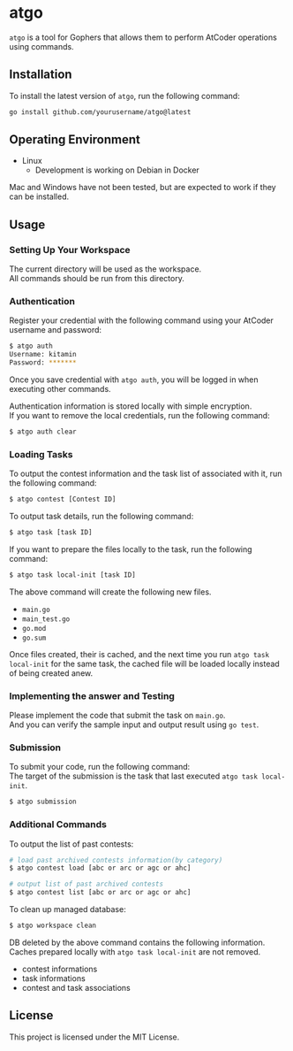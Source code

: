 # atgo

`atgo` is a tool for Gophers that allows them to perform AtCoder operations using commands.  

## Installation

To install the latest version of `atgo`, run the following command:

```bash
go install github.com/yourusername/atgo@latest
```

## Operating Environment

- Linux
  - Development is working on Debian in Docker

Mac and Windows have not been tested, but are expected to work if they can be installed.

## Usage

### Setting Up Your Workspace

The current directory will be used as the workspace.  
All commands should be run from this directory.

### Authentication

Register your credential with the following command using your AtCoder username and password:

```bash
$ atgo auth
Username: kitamin
Password: *******
```

Once you save credential with `atgo auth`, you will be logged in when executing other commands.

Authentication information is stored locally with simple encryption.  
If you want to remove the local credentials, run the following command:

```bash
$ atgo auth clear
```

### Loading Tasks

To output the contest information and the task list of associated with it, run the following command:

```bash
$ atgo contest [Contest ID]
````

To output task details, run the following command:

```bash
$ atgo task [task ID]
````

If you want to prepare the files locally to the task, run the following command:

```bash
$ atgo task local-init [task ID]
````

The above command will create the following new files.

- `main.go`
- `main_test.go`
- `go.mod`
- `go.sum`

Once files created, their is cached, and the next time you run `atgo task local-init` for the same task, the cached file will be loaded locally instead of being created anew.

### Implementing the answer and Testing

Please implement the code that submit the task on `main.go`.  
And you can verify the sample input and output result using `go test`.

### Submission

To submit your code, run the following command:  
The target of the submission is the task that last executed `atgo task local-init`.

```bash
$ atgo submission
````

### Additional Commands

To output the list of past contests:

```bash
# load past archived contests information(by category)
$ atgo contest load [abc or arc or agc or ahc]

# output list of past archived contests
$ atgo contest list [abc or arc or agc or ahc]
```

To clean up managed database:

```bash
$ atgo workspace clean
```

DB deleted by the above command contains the following information.  
Caches prepared locally with `atgo task local-init` are not removed.

- contest informations
- task informations
- contest and task associations

## License

This project is licensed under the MIT License.
